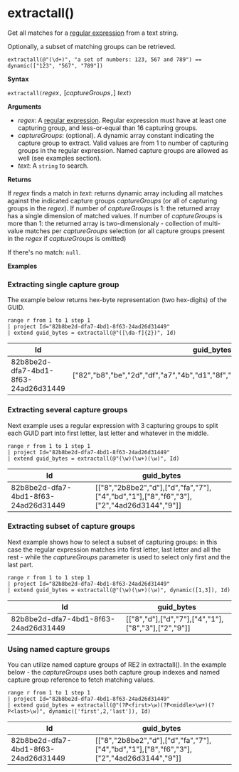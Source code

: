 # extractall()

Get all matches for a [regular expression](./query_language_re2.md) from a text string.

Optionally, a subset of matching groups can be retrieved.

    extractall(@"(\d+)", "a set of numbers: 123, 567 and 789") == dynamic(["123", "567", "789"])

**Syntax**

`extractall(`*regex*`,` [*captureGroups*`,`] *text*`)`

**Arguments**

* *regex*: A [regular expression](./query_language_re2.md). Regular 
expression must have at least one capturing group, and less-or-equal than 16 capturing groups.
* *captureGroups*: (optional). A dynamic array constant indicating the capture group to extract. Valid 
values are from 1 to number of capturing groups in the regular expression. Named capture groups are allowed as
well (see examples section).
* *text*: A `string` to search.

**Returns**

If *regex* finds a match in *text*: 
returns dynamic array including all matches against the indicated capture groups *captureGroups* (or all of capturing groups in the *regex*).
If number of *captureGroups* is 1: the returned array has a single dimension of matched values.
If number of *captureGroups* is more than 1: the returned array is two-dimensionaly - collection of multi-value matches per *captureGroups* selection (or all capture groups present in the *regex* if *captureGroups* is omitted) 

If there's no match: `null`. 

**Examples**

### Extracting single capture group
The example below returns hex-byte representation (two hex-digits) of the GUID.

<!-- csl -->
```
range r from 1 to 1 step 1
| project Id="82b8be2d-dfa7-4bd1-8f63-24ad26d31449"
| extend guid_bytes = extractall(@"([\da-f]{2})", Id) 
```

|Id|guid_bytes|
|---|---|
|82b8be2d-dfa7-4bd1-8f63-24ad26d31449|["82","b8","be","2d","df","a7","4b","d1","8f","63","24","ad","26","d3","14","49"]|

### Extracting several capture groups 
Next example uses a regular expression with 3 capturing groups to split each GUID part into first letter, last letter and whatever in the middle.

<!-- csl -->
```
range r from 1 to 1 step 1
| project Id="82b8be2d-dfa7-4bd1-8f63-24ad26d31449"
| extend guid_bytes = extractall(@"(\w)(\w+)(\w)", Id) 
```

|Id|guid_bytes|
|---|---|
|82b8be2d-dfa7-4bd1-8f63-24ad26d31449|[["8","2b8be2","d"],["d","fa","7"],["4","bd","1"],["8","f6","3"],["2","4ad26d3144","9"]]|

### Extracting subset of capture groups

Next example shows how to select a subset of capturing groups: in this case the regular expression 
matches into first letter, last letter and all the rest - while the *captureGroups* parameter is used to select only first and the last part. 

<!-- csl -->
```
range r from 1 to 1 step 1
| project Id="82b8be2d-dfa7-4bd1-8f63-24ad26d31449"
| extend guid_bytes = extractall(@"(\w)(\w+)(\w)", dynamic([1,3]), Id) 
```

|Id|guid_bytes|
|---|---|
|82b8be2d-dfa7-4bd1-8f63-24ad26d31449|[["8","d"],["d","7"],["4","1"],["8","3"],["2","9"]]|


### Using named capture groups

You can utilize named capture groups of RE2 in extractall(). 
In the example below - the *captureGroups* uses both capture group indexes and named capture group reference to fetch matching values.

<!-- csl -->
```
range r from 1 to 1 step 1
| project Id="82b8be2d-dfa7-4bd1-8f63-24ad26d31449"
| extend guid_bytes = extractall(@"(?P<first>\w)(?P<middle>\w+)(?P<last>\w)", dynamic(['first',2,'last']), Id) 
```

|Id|guid_bytes|
|---|---|
|82b8be2d-dfa7-4bd1-8f63-24ad26d31449|[["8","2b8be2","d"],["d","fa","7"],["4","bd","1"],["8","f6","3"],["2","4ad26d3144","9"]]|
